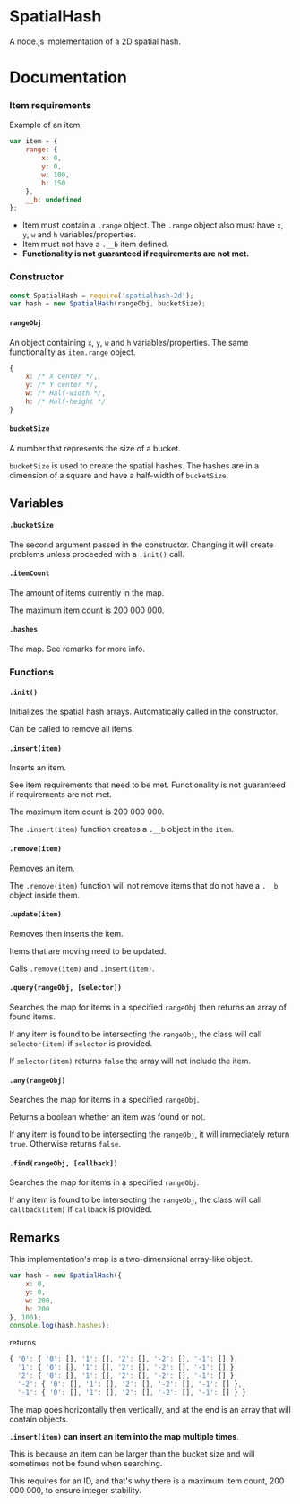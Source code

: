 # SpatialHash
A node.js implementation of a 2D spatial hash.

# Documentation

### Item requirements
Example of an item:

```js
var item = {
    range: {
        x: 0,
        y: 0,
        w: 100,
        h: 150
    },
    __b: undefined
};
```

- Item must contain a `.range` object. The `.range` object also must have `x`, `y`, `w` and `h` variables/properties.
- Item must not have a `.__b` item defined.
- **Functionality is not guaranteed if requirements are not met.**

### Constructor

```js
const SpatialHash = require('spatialhash-2d');
var hash = new SpatialHash(rangeObj, bucketSize);
```

#### `rangeObj`

An object containing `x`, `y`, `w` and `h` variables/properties. The same functionality as `item.range` object.
```js
{
    x: /* X center */,
    y: /* Y center */,
    w: /* Half-width */,
    h: /* Half-height */
}
```

#### `bucketSize`

A number that represents the size of a bucket.

`bucketSize` is used to create the spatial hashes. The hashes are in a dimension of a square and have a half-width of `bucketSize`.

## Variables

#### `.bucketSize`

The second argument passed in the constructor. Changing it will create problems unless proceeded with a `.init()` call.

#### `.itemCount`

The amount of items currently in the map.

The maximum item count is 200 000 000.

#### `.hashes`

The map. See remarks for more info.

### Functions

#### `.init()`

Initializes the spatial hash arrays. Automatically called in the constructor.

Can be called to remove all items.

#### `.insert(item)`

Inserts an item.

See item requirements that need to be met. Functionality is not guaranteed if requirements are not met.

The maximum item count is 200 000 000.

The `.insert(item)` function creates a `.__b` object in the `item`.

#### `.remove(item)`

Removes an item.

The `.remove(item)` function will not remove items that do not have a `.__b` object inside them.

#### `.update(item)`

Removes then inserts the item.

Items that are moving need to be updated.

Calls `.remove(item)` and `.insert(item)`.

#### `.query(rangeObj, [selector])`

Searches the map for items in a specified `rangeObj` then returns an array of found items.

If any item is found to be intersecting the `rangeObj`, the class will call `selector(item)` if `selector` is provided.

If `selector(item)` returns `false` the array will not include the item.

#### `.any(rangeObj)`

Searches the map for items in a specified `rangeObj`.

Returns a boolean whether an item was found or not.

If any item is found to be intersecting the `rangeObj`, it will immediately return `true`. Otherwise returns `false`.

#### `.find(rangeObj, [callback])`

Searches the map for items in a specified `rangeObj`.

If any item is found to be intersecting the `rangeObj`, the class will call `callback(item)` if `callback` is provided.

## Remarks

This implementation's map is a two-dimensional array-like object.

```js
var hash = new SpatialHash({
    x: 0,
    y: 0,
    w: 200,
    h: 200
}, 100);
console.log(hash.hashes);
```

returns

```js
{ '0': { '0': [], '1': [], '2': [], '-2': [], '-1': [] },
  '1': { '0': [], '1': [], '2': [], '-2': [], '-1': [] },
  '2': { '0': [], '1': [], '2': [], '-2': [], '-1': [] },
  '-2': { '0': [], '1': [], '2': [], '-2': [], '-1': [] },
  '-1': { '0': [], '1': [], '2': [], '-2': [], '-1': [] } }
```

The map goes horizontally then vertically, and at the end is an array that will contain objects.

**`.insert(item)` can insert an item into the map multiple times**.

This is because an item can be larger than the bucket size and will sometimes not be found when searching.

This requires for an ID, and that's why there is a maximum item count, 200 000 000, to ensure integer stability.
